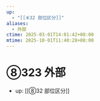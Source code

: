 ```yaml
---
up:
  - "[[⑧32 部位区分]]"
aliases:
  - 外部
ctime: 2025-03-01T14:01:42+08:00
mtime: 2025-10-01T11:40:28+08:00
---
```


# ⑧323 外部

- up: [[⑧32 部位区分]]
